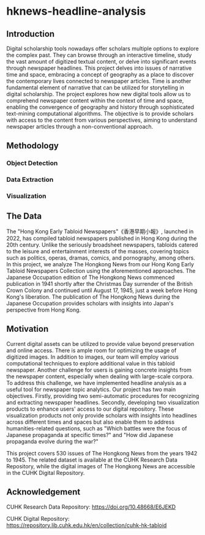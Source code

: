 # hknews-headline-analysis
## Introduction
Digital scholarship tools nowadays offer scholars multiple options to explore the complex past. They can browse through an interactive timeline, study the vast amount of digitized textual content, or delve into significant events through newspaper headlines. This project delves into issues of narrative time and space, embracing a concept of geography as a place to discover the contemporary lives connected to newspaper articles. Time is another fundamental element of narrative that can be utilized for storytelling in digital scholarship. The project explores how new digital tools allow us to comprehend newspaper content within the context of time and space, enabling the convergence of geography and history through sophisticated text-mining computational algorithms. The objective is to provide scholars with access to the content from various perspectives, aiming to understand newspaper articles through a non-conventional approach.

## Methodology
### Object Detection
### Data Extraction
### Visualization

## The Data
The "Hong Kong Early Tabloid Newspapers"《香港早期小報》, launched in 2022, has compiled tabloid newspapers published in Hong Kong during the 20th century. Unlike the seriously broadsheet newspapers, tabloids catered to the leisure and entertainment interests of the masses, covering topics such as politics, operas, dramas, comics, and pornography, among others. In this project, we analyze The Hongkong News from our Hong Kong Early Tabloid Newspapers Collection using the aforementioned approaches. The Japanese Occupation edition of The Hongkong News commenced publication in 1941 shortly after the Christmas Day surrender of the British Crown Colony and continued until August 17, 1945, just a week before Hong Kong's liberation. The publication of The Hongkong News during the Japanese Occupation provides scholars with insights into Japan's perspective from Hong Kong.

## Motivation
Current digital assets can be utilized to provide value beyond preservation and online access. There is ample room for optimizing the usage of digitized images. In addition to images, our team will employ various computational techniques to explore additional value in this tabloid newspaper. Another challenge for users is gaining concrete insights from the newspaper content, especially when dealing with large-scale corpora. To address this challenge, we have implemented headline analysis as a useful tool for newspaper topic analytics. Our project has two main objectives. Firstly, providing two semi-automatic procedures for recognizing and extracting newspaper headlines. Secondly, developing two visualization products to enhance users' access to our digital repository. These visualization products not only provide scholars with insights into headlines across different times and spaces but also enable them to address humanities-related questions, such as "Which battles were the focus of Japanese propaganda at specific times?" and "How did Japanese propaganda evolve during the war?"

This project covers 530 issues of The Hongkong News from the years 1942 to 1945. The related dataset is available at the CUHK Research Data Repository, while the digital images of The Hongkong News are accessible in the CUHK Digital Repository.

## Acknowledgement
CUHK Research Data Repository: https://doi.org/10.48668/E6JEKD

CUHK Digital Repository: https://repository.lib.cuhk.edu.hk/en/collection/cuhk-hk-tabloid
